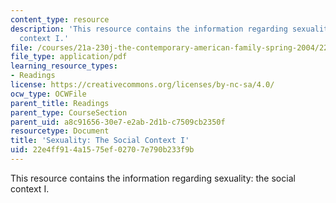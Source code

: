 ```yaml
---
content_type: resource
description: 'This resource contains the information regarding sexuality: the social
  context I.'
file: /courses/21a-230j-the-contemporary-american-family-spring-2004/22e4ff914a1575ef02707e790b233f9b_MIT21A_230JS04_11clak.pdf
file_type: application/pdf
learning_resource_types:
- Readings
license: https://creativecommons.org/licenses/by-nc-sa/4.0/
ocw_type: OCWFile
parent_title: Readings
parent_type: CourseSection
parent_uid: a8c91656-30e7-e2ab-2d1b-c7509cb2350f
resourcetype: Document
title: 'Sexuality: The Social Context I'
uid: 22e4ff91-4a15-75ef-0270-7e790b233f9b
---
```

This resource contains the information regarding sexuality: the social context I.